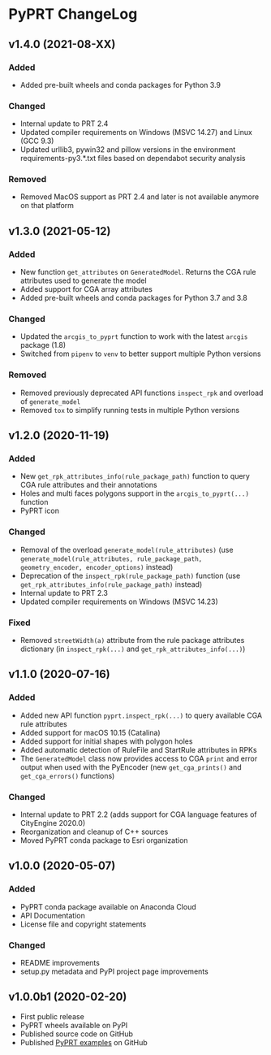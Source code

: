 # PyPRT ChangeLog

## v1.4.0 (2021-08-XX)

### Added
* Added pre-built wheels and conda packages for Python 3.9

### Changed
* Internal update to PRT 2.4
* Updated compiler requirements on Windows (MSVC 14.27) and Linux (GCC 9.3)
* Updated urllib3, pywin32 and pillow versions in the environment requirements-py3.*.txt files based on dependabot security analysis

### Removed
* Removed MacOS support as PRT 2.4 and later is not available anymore on that platform

## v1.3.0 (2021-05-12)

### Added
* New function `get_attributes` on `GeneratedModel`. Returns the CGA rule attributes used to generate the model
* Added support for CGA array attributes
* Added pre-built wheels and conda packages for Python 3.7 and 3.8

### Changed
* Updated the `arcgis_to_pyprt` function to work with the latest `arcgis` package (1.8)
* Switched from `pipenv` to `venv` to better support multiple Python versions

### Removed
* Removed previously deprecated API functions `inspect_rpk` and overload of `generate_model`
* Removed `tox` to simplify running tests in multiple Python versions

## v1.2.0 (2020-11-19)

### Added
* New `get_rpk_attributes_info(rule_package_path)` function to query CGA rule attributes and their annotations
* Holes and multi faces polygons support in the `arcgis_to_pyprt(...)` function
* PyPRT icon

### Changed
* Removal of the overload `generate_model(rule_attributes)` (use `generate_model(rule_attributes, rule_package_path, geometry_encoder, encoder_options)` instead)
* Deprecation of the `inspect_rpk(rule_package_path)` function (use `get_rpk_attributes_info(rule_package_path)` instead)
* Internal update to PRT 2.3
* Updated compiler requirements on Windows (MSVC 14.23)

### Fixed
* Removed `streetWidth(a)` attribute from the rule package attributes dictionary (in `inspect_rpk(...)` and `get_rpk_attributes_info(...)`)

## v1.1.0 (2020-07-16)

### Added
* Added new API function `pyprt.inspect_rpk(...)` to query available CGA rule attributes
* Added support for macOS 10.15 (Catalina)
* Added support for initial shapes with polygon holes
* Added automatic detection of RuleFile and StartRule attributes in RPKs
* The `GeneratedModel` class now provides access to CGA `print` and error output when used with the PyEncoder (new `get_cga_prints()` and `get_cga_errors()` functions)

### Changed
* Internal update to PRT 2.2 (adds support for CGA language features of CityEngine 2020.0)
* Reorganization and cleanup of C++ sources
* Moved PyPRT conda package to Esri organization

## v1.0.0 (2020-05-07)

### Added

* PyPRT conda package available on Anaconda Cloud
* API Documentation
* License file and copyright statements

### Changed

* README improvements
* setup.py metadata and PyPI project page improvements

## v1.0.0b1 (2020-02-20)

* First public release
* PyPRT wheels available on PyPI
* Published source code on GitHub
* Published [PyPRT examples](https://github.com/Esri/pyprt-examples) on GitHub